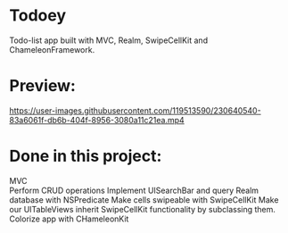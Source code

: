 # Todoey
Todo-list app built with MVC, Realm, SwipeCellKit and ChameleonFramework.
# Preview:
https://user-images.githubusercontent.com/119513590/230640540-83a6061f-db6b-404f-8956-3080a11c21ea.mp4
# Done in this project:
MVC  
Perform CRUD operations
Implement UISearchBar and query Realm database with NSPredicate
Make cells swipeable with SwipeCellKit
Make our UITableViews inherit SwipeCellKit functionality by subclassing them.
Colorize app with CHameleonKit


 

